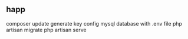 
## happ

composer update
generate key
config mysql database with .env file
php artisan migrate
php artisan serve
